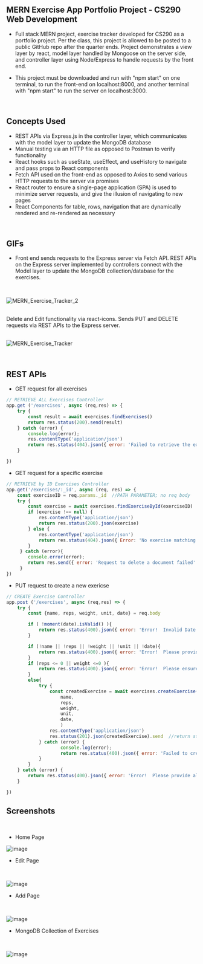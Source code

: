 <h2>MERN Exercise App Portfolio Project - CS290 Web Development</h2>

- Full stack MERN project, exercise tracker developed for CS290 as a portfolio project.  Per the class, this project is allowed to be posted to a public GitHub repo after the quarter ends.  Project demonstrates a view layer by react, model layer handled by Mongoose on the server side, and controller layer using Node/Express to handle requests by the front end.

- This project must be downloaded and run with "npm start" on one terminal, to run the front-end on localhost:8000, and another terminal with "npm start" to run the server on localhost:3000. 


<br/>

<h2>Concepts Used</h2>

- REST APIs via Express.js in the controller layer, which communicates with the model layer to update the MongoDB database
- Manual testing via an HTTP file as opposed to Postman to verify functionality
- React hooks such as useState, useEffect, and useHistory to navigate and pass props to React components
- Fetch API used on the front-end as opposed to Axios to send various HTTP requests to the server via promises
- React router to ensure a single-page application (SPA) is used to minimize server requests, and give the illusion of navigating to new pages
- React Components for table, rows, navigation that are dynamically rendered and re-rendered as necessary

<br/>

<h2>GIFs</h2>



- Front end sends requests to the Express server via Fetch API.  REST APIs on the Express server implemented by controllers connect with the Model layer to update the MongoDB collection/database for the exercises.

<br/>

![MERN_Exercise_Tracker_2](https://user-images.githubusercontent.com/91037796/198755149-ef6cd095-9a8e-41ee-82b9-bea32f456076.gif)

<br/>
Delete and Edit functionality via react-icons.  Sends PUT and DELETE requests via REST APIs to the Express server.
<br/>
<br/>

![MERN_Exercise_Tracker](https://user-images.githubusercontent.com/91037796/198755045-1404cd71-40a5-45d1-911f-f548adf04cef.gif)



<br/>

<h2>REST APIs</h2>


- GET request for all exercises
```js
// RETRIEVE ALL Exercises Controller
app.get ('/exercises', async (req,res) => {         
    try {
        const result = await exercises.findExercises()
        return res.status(200).send(result)
    } catch (error) {
        console.log(error);
        res.contentType('application/json')
        return res.status(404).json({ error: 'Failed to retrieve the exercises.' }) //return 404 not found
    }

})
```


- GET request for a specific exercise
```js
// RETRIEVE by ID Exercises Controller
app.get('/exercises/:_id', async (req, res) => {
    const exerciseID = req.params._id  //PATH PARAMETER; no req body
    try {
        const exercise = await exercises.findExerciseById(exerciseID)    
        if (exercise !== null) {
            res.contentType('application/json')
            return res.status(200).json(exercise)
        } else {
            res.contentType('application/json')
            return res.status(404).json({ Error: 'No exercise matching this ID was found.'})
        }         
     } catch (error){
        console.error(error);
        return res.send({ error: 'Request to delete a document failed' })
     }    
})
```

- PUT request to create a new exericse
```js
// CREATE Exercise Controller
app.post ('/exercises', async (req,res) => {         
    try {
        const {name, reps, weight, unit, date} = req.body 

        if ( !moment(date).isValid() ){
            return res.status(400).json({ error: 'Error!  Invalid Date!' }).send //return 400 bad request
        }

        if (!name || !reps || !weight || !unit || !date){
            return res.status(400).json({ error: 'Error!  Please provide all values when creating a new exercise.' }).send //return 400 bad request
        }   
        if (reps <= 0 || weight <=0 ){
            return res.status(400).json({ error: 'Error!  Please ensure reps and weight are numbers above or equal to zero' }).send //return 400 bad request
        }
        else{
            try {
                const createdExercise = await exercises.createExercise(
                    name, 
                    reps, 
                    weight,
                    unit,
                    date,
                    )   
                res.contentType('application/json')
                res.status(201).json(createdExercise).send  //return status code 201 for created and JSON object of exercise
            } catch (error) {
                    console.log(error);
                    return res.status(400).json({ error: 'Failed to create the exercise.' }).send //return 400 bad request
            }
        }
    } catch (error) {
        return res.status(400).json({ error: 'Error!  Please provide all values when creating a new exercise.'  }).send //return 400 bad request
    }     

})
```



<h2>Screenshots</h2>

<br/>

- Home Page

![image](https://user-images.githubusercontent.com/91037796/198750798-c9fe7ffd-fe7a-4e05-93da-811ff8dbbaea.png)

- Edit Page
<br/>

![image](https://user-images.githubusercontent.com/91037796/198751123-ac14c1f4-f129-41c6-b152-17040085d083.png)

- Add Page
<br/>

![image](https://user-images.githubusercontent.com/91037796/198751194-20d70270-1256-49c6-a4f3-ff2cbfbb72c1.png)


- MongoDB Collection of Exercises
<br/>

![image](https://user-images.githubusercontent.com/91037796/198755567-95cdea63-2f4f-436f-8a60-10903c5c471e.png)
